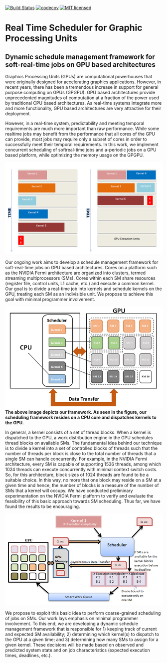 [![Build Status](https://travis-ci.org/kiritigowda/SRTG-Schedule.svg?branch=master)](https://travis-ci.org/kiritigowda/SRTG-Schedule)
[![codecov](https://codecov.io/gh/kiritigowda/SRTG-Schedule/branch/master/graph/badge.svg)](https://codecov.io/gh/kiritigowda/SRTG-Schedule)
[![MIT licensed](https://img.shields.io/badge/license-MIT-blue.svg)](https://opensource.org/licenses/MIT)

# Real Time Scheduler for Graphic Processing Units

## Dynamic schedule management framework for soft-real-time jobs on GPU based architectures

Graphics Processing Units (GPUs) are computational powerhouses that were originally designed for accelerating graphics applications. However, in recent years, there has been a tremendous increase in support for general purpose computing on GPUs (GPGPU). GPU based architectures provide unprecedented magnitudes of computation at a fraction of the power used by traditional CPU based architectures. As real-time systems integrate more and more functionality, GPU based architectures are very attractive for their deployment. 

However, in a real-time system, predictability and meeting temporal requirements are much more important than raw performance. While some realtime jobs may benefit from the performance that all cores of the GPU can provide, most jobs may require only a subset of cores in order to successfully meet their temporal requirements.  In this work, we implement concurrent scheduling of softreal-time jobs and a-periodic jobs on a GPU based platform, while optimizing the memory usage on the GPGPU.

![Figure 1](documents/images/RTGS-ConcurrentJobExecution.PNG "Concurrent Job Execution")

Our ongoing work aims to develop a schedule management framework for soft-real-time jobs on GPU based architectures. Cores on a platform such as the NVIDIA Fermi architecture are organized into clusters, termed streaming multiprocessors (SMs). Cores within each SM share resources (register file, control units, L1 cache, etc.) and execute a common kernel. Our goal is to divide a real-time job into kernels and schedule kernels on the GPU, treating each SM as an indivisible unit. We propose to achieve this goal with minimal programmer involvement.

![Figure 2](documents/images/RTG-Scheduler.PNG "Scheduler Location")
**The above image depicts our framework. As seen in the figure, our scheduling framework resides on a CPU core and dispatches kernels to the GPU.**

In general, a kernel consists of a set of thread blocks. When a kernel is dispatched to the GPU, a work distribution engine in the GPU schedules thread blocks on available SMs. The fundamental idea behind our technique is to divide a kernel into a set of controlled blocks of threads such that the number of threads per block is close to the total number of threads that a single SM can handle concurrently. For example, in the NVIDIA Fermi architecture, every SM is capable of supporting 1536 threads, among which 1024 threads can execute concurrently with minimal context switch costs. So, for this architecture, block sizes of 1024 threads are found to be a suitable choice. In this way, no more that one block may reside on a SM at a given time and hence, the number of blocks is a measure of the number of SMs that a kernel will occupy. We have conducted preliminary experimentation
on the NVIDIA Fermi platform to verify and evaluate the feasibility of this basic approach towards SM scheduling. Thus far, we have found the results to be encouraging.

![Figure 3](documents/images/RTGS-Thread_life_Cycle.PNG "Scheduler Thread contol")

We propose to exploit this basic idea to perform coarse-grained scheduling of jobs on SMs. Our work lays emphasis on minimal programmer involvement. To this end, we are developing a dynamic schedule management framework that is responsible for 1) keeping track of current and expected SM availability; 2) determining which kernel(s) to dispatch to the GPU at a given time; and 3) determining how many SMs to assign for a given kernel. These decisions will be made based on observed and predicted system state and on job characteristics (expected execution times, deadlines, etc.). 
